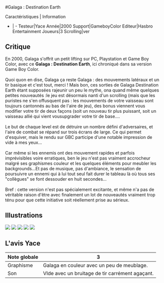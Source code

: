 #Galaga : Destination Earth

Caractéristiques | Information
- | -
Testeur|Yace
Année|2000
Support|GameboyColor
Editeur|Hasbro Entertainment
Joueurs|3
Scrolling|ver

## Critique
En 2000, Galaga s'offrit un petit lifting sur PC, Playstation et Game Boy Color, avec ce <b>Galaga : Destination Earth</b>, ici chroniqué dans sa version Game Boy Color.<br/><br/>Quoi quon en dise, Galaga ça reste Galaga : des mouvements latéraux et un tir basique et c'est tout, merci ! Mais bon, ces sorties de Galaga Destination Earth étant supposées rajeunir un peu le mythe, ona quand même quelques petites nouveautés :le jeu est désormais nanti d'un scrolling (mais que les puristes ne s'en offusquent pas : les mouvements de votre vaisseau sont toujours cantonnés au bas de l'aire de jeu), des bonus viennent vous modifier votre tir de deux façons (soit un nouveau tir plus puissant, soit un vaisseau allié qui vient vousupgrader votre tir de base....<br/><br/>Le but de chaque level est de détruire un nombre défini d'adversaires, et l'aire de combat se répand sur trois écrans de large. Ce qui permet d'esquiver, mais le rendu sur GBC participe d'une notable impression de vide à mes yeux...<br/><br/>Car même si les ennemis ont des mouvement rapides et parfois imprévisibles voire erratiques, ben le jeu n'est pas vraiment accrocheur malgré ses graphismes couleur et les quelques éléments pour meubler les backgrounds...Et pas de musique, pas d'ambiance, le sensation de poursuivre un ennemi qui à lui tout seul fait durer le tableau là où tous ses "collègues" se font dessouder en huit secondes...<br/><br/>Bref : cette version n'est pas spécialement excitante, et même n'a pas de véritable raison d'être avec finalement un lot de nouveautés vraiment trop ténu pour que cette initiative soit réellement prise au sérieux.

## Illustrations
![](http://www.shmup.com/images/thumbs/img_fiche_1_1512.png)
![](http://www.shmup.com/images/thumbs/img_fiche_2_1512.png)
![](http://www.shmup.com/images/thumbs/img_fiche_3_1512.png)
![](http://www.shmup.com/images/thumbs/)
![](http://www.shmup.com/images/thumbs/)

## L'avis Yace
Note globale|3
-|-
Graphisme|Galaga en couleur avec un peu de meublage.
Son|VIde avec un bruitage de tir carrément agaçant.
